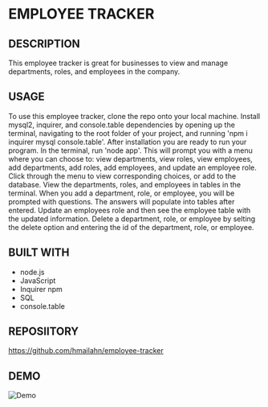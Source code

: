 # EMPLOYEE TRACKER

## DESCRIPTION
This employee tracker is great for businesses to view and manage departments, roles, and employees in the company.

## USAGE
To use this employee tracker, clone the repo onto your local machine. Install mysql2, inquirer, and console.table dependencies by opening up the terminal, navigating to the root folder of your project, and running 'npm i inquirer mysql console.table'. After installation you are ready to run your program. In the terminal, run 'node app'. This will prompt you with a menu where you can choose to: view departments, view roles, view employees, add departments, add roles, add employees, and update an employee role. Click through the menu to view corresponding choices, or add to the database. View the departments, roles, and employees in tables in the terminal. When you add a department, role, or employee, you will be prompted with questions. The answers will populate into tables after entered. Update an employees role and then see the employee table with the updated information. Delete a department, role, or employee by selting the delete option and entering the id of the department, role, or employee.

## BUILT WITH
* node.js
* JavaScript
* Inquirer npm
* SQL
* console.table

## REPOSIITORY
https://github.com/hmailahn/employee-tracker
## DEMO
![Demo]()
